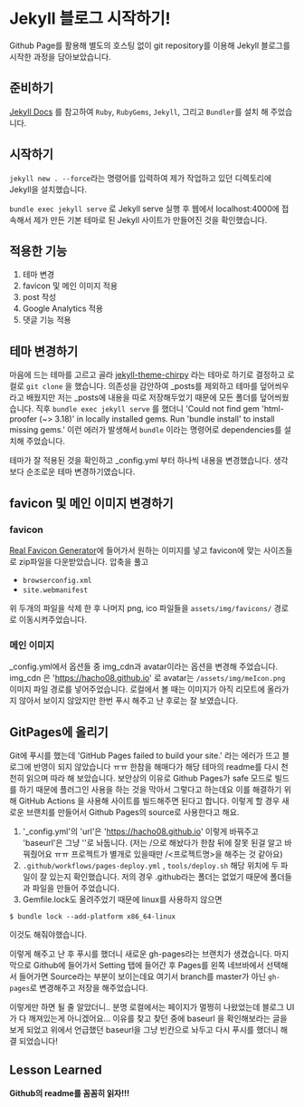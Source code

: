 

# Jekyll 블로그 시작하기!

Github Page를 활용해 별도의 호스팅 없이 git repository를 이용해 Jekyll 블로그를 시작한 과정을 담아보았습니다.


## 준비하기

[Jekyll Docs](https://jekyllrb.com/docs/installation/) 를 참고하여 `Ruby`, `RubyGems`, `Jekyll`, 그리고 `Bundler`를 설치 해 주었습니다.


## 시작하기

`jekyll new . --force`라는 명령어를 입력하여 제가 작업하고 있던 디렉토리에 Jekyll을 설치했습니다.

`bundle exec jekyll serve` 로 Jekyll serve 실행 후 웹에서 localhost:4000에 접속해서 제가 만든 기본 테마로 된 Jekyll 사이트가 만들어진 것을 확인했습니다.


## 적용한 기능
1. 테마 변경
2. favicon 및 메인 이미지 적용
3. post 작성
4. Google Analytics 적용
5. 댓글 기능 적용 


## 테마 변경하기

마음에 드는 테마를 고르고 골라 [jekyll-theme-chirpy](https://github.com/cotes2020/jekyll-theme-chirpy) 라는 테마로 하기로 결정하고 로컬로 `git clone` 을 했습니다.
의존성을 감안하여 _posts를 제외하고 테마를 덮어씌우라고 배웠지만 저는 _posts에 내용을 따로 저장해두었기 때문에 모든 폴더를 덮어씌웠습니다.
직후 `bundle exec jekyll serve` 를 했더니 'Could not find gem 'html-proofer (~> 3.18)' in locally installed gems.
Run 'bundle install' to install missing gems.' 이런 에러가 발생해서 `bundle` 이라는 명령어로 dependencies를 설치해 주었습니다.

테마가 잘 적용된 것을 확인하고 _config.yml 부터 하나씩 내용을 변경했습니다.
생각보다 순조로운 테마 변경하기였습니다.


## favicon 및 메인 이미지 변경하기

### favicon
[Real Favicon Generator](https://realfavicongenerator.net/)에 들어가서 원하는 이미지를 넣고 favicon에 맞는 사이즈들로 zip파일을 다운받았습니다.
압축을 풀고 
- `browserconfig.xml`
- `site.webmanifest`

위 두개의 파일을 삭제 한 후 나머지 png, ico 파일들을 `assets/img/favicons/` 경로로 이동시켜주었습니다. 

### 메인 이미지
_config.yml에서 옵션들 중 img_cdn과 avatar이라는 옵션을 변경해 주었습니다. 
img_cdn 은 'https://hacho08.github.io' 로 avatar는 `/assets/img/meIcon.png` 이미지 파일 경로를 넣어주었습니다. 
로컬에서 볼 때는 이미지가 아직 리모트에 올라가지 않아서 보이지 않았지만 한번 푸시 해주고 난 후로는 잘 보였습니다.


## GitPages에 올리기

Git에 푸시를 했는데 'GitHub Pages failed to build your site.' 라는 에러가 뜨고 블로그에 반영이 되지 않았습니다 ㅠㅠ 
한참을 해매다가 해당 테마의 readme를 다시 천천히 읽으며 따라 해 보았습니다.
보안상의 이유로 Github Pages가 safe 모드로 빌드를 하기 때문에 플러그인 사용을 하는 것을 막아서 그렇다고 하는데요 이를 해결하기 위해  GitHub Actions 을 사용해 사이트를 빌드해주면 된다고 합니다. 이렇게 할 경우 새로운 브랜치를 만들어서 Github Pages의 source로 사용한다고 해요.

1. '_config.yml'의 'url'은 'https://hacho08.github.io' 이렇게 바꿔주고 'baseurl'은 그냥 ''로 놔둡니다. (저는 /<repository name>으로 해놨다가 한참 뒤에 잘못 된걸 알고 바꿔줬어요 ㅠㅠ 프로젝트가 별개로 있을때만 /<프로젝트명>을 해주는 것 같아요)
2. `.github/workflows/pages-deploy.yml` ,  `tools/deploy.sh` 해당 위치에 두 파일이 잘 있는지 확인했습니다. 저의 경우 .github라는 폴더는 없었기 때문에 폴더들과 파일을 만들어 주었습니다. 
3. Gemfile.lock도 올려주었기 때문에 linux를 사용하지 않으면 
```console
$ bundle lock --add-platform x86_64-linux
```
이것도 해줘야했습니다.

이렇게 해주고 난 후 푸시를 했더니 새로운 gh-pages라는 브랜치가 생겼습니다.
마지막으로 Github에 들어가서 Setting 탭에 들어간 후 Pages를 왼쪽 네브바에서 선택해서 들어가면 Source라는 부분이 보이는데요 여기서 branch를 master가 아닌 `gh-pages`로 변경해주고 저장을 해주었습니다.

이렇게만 하면 될 줄 알았더니..
분명 로컬에서는 페이지가 멀쩡히 나왔었는데 블로그 UI가 다 깨져있는게 아니겠어요...
이유를 찾고 찾던 중에 baseurl 을 확인해보라는 글을 보게 되었고 위에서 언급했던 baseurl을 그냥 빈칸으로 놔두고 다시 푸시를 했더니 해결 되었습니다!


## Lesson Learned

**Github의 readme를 꼼꼼히 읽자!!!**



